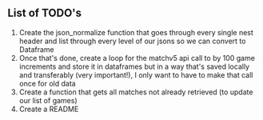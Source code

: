 ## List of TODO's
1. Create the json_normalize function that goes through every single nest header and list through every level of our jsons so we can convert to Dataframe
2. Once that's done, create a loop for the matchv5 api call to by 100 game increments and store it in dataframes but in a way that's saved locally and transferably (very important!), I only want to have to make that call once for old data
3. Create a function that gets all matches not already retrieved (to update our list of games)
4. Create a README